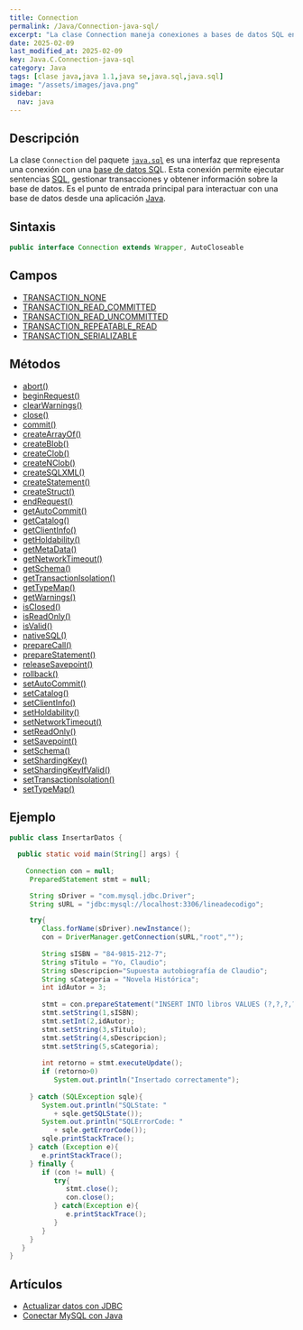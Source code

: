 ```yaml
---
title: Connection
permalink: /Java/Connection-java-sql/
excerpt: "La clase Connection maneja conexiones a bases de datos SQL en Java."
date: 2025-02-09
last_modified_at: 2025-02-09
key: Java.C.Connection-java-sql
category: Java
tags: [clase java,java 1.1,java se,java.sql,java.sql]
image: "/assets/images/java.png"
sidebar:
  nav: java
---
```


## **Descripción**


La clase `Connection` del paquete [`java.sql`](https://w3api.com/Java/tag/java.sql/) es una interfaz que representa una conexión con una [base de datos SQ](https://www.manualweb.net/sql/)L. Esta conexión permite ejecutar sentencias [SQL](https://www.manualweb.net/sql/), gestionar transacciones y obtener información sobre la base de datos. Es el punto de entrada principal para interactuar con una base de datos desde una aplicación [Java](https://www.manualweb.net/java/).


## **Sintaxis**


```java
public interface Connection extends Wrapper, AutoCloseable
```


## **Campos**

- [TRANSACTION_NONE](https://w3api.com/Java/Connection-java-sql/TRANSACTION_NONE/)
- [TRANSACTION_READ_COMMITTED](https://w3api.com/Java/Connection-java-sql/TRANSACTION_READ_COMMITTED/)
- [TRANSACTION_READ_UNCOMMITTED](https://w3api.com/Java/Connection-java-sql/TRANSACTION_READ_UNCOMMITTED/)
- [TRANSACTION_REPEATABLE_READ](https://w3api.com/Java/Connection-java-sql/TRANSACTION_REPEATABLE_READ/)
- [TRANSACTION_SERIALIZABLE](https://w3api.com/Java/Connection-java-sql/TRANSACTION_SERIALIZABLE/)

## **Métodos**

- [abort()](https://w3api.com/Java/Connection-java-sql/abort/)
- [beginRequest()](https://w3api.com/Java/Connection-java-sql/beginRequest/)
- [clearWarnings()](https://w3api.com/Java/Connection-java-sql/clearWarnings/)
- [close()](https://w3api.com/Java/Connection-java-sql/close/)
- [commit()](https://w3api.com/Java/Connection-java-sql/commit/)
- [createArrayOf()](https://w3api.com/Java/Connection-java-sql/createArrayOf/)
- [createBlob()](https://w3api.com/Java/Connection-java-sql/createBlob/)
- [createClob()](https://w3api.com/Java/Connection-java-sql/createClob/)
- [createNClob()](https://w3api.com/Java/Connection-java-sql/createNClob/)
- [createSQLXML()](https://w3api.com/Java/Connection-java-sql/createSQLXML/)
- [createStatement()](https://w3api.com/Java/Connection-java-sql/createStatement/)
- [createStruct()](https://w3api.com/Java/Connection-java-sql/createStruct/)
- [endRequest()](https://w3api.com/Java/Connection-java-sql/endRequest/)
- [getAutoCommit()](https://w3api.com/Java/Connection-java-sql/getAutoCommit/)
- [getCatalog()](https://w3api.com/Java/Connection-java-sql/getCatalog/)
- [getClientInfo()](https://w3api.com/Java/Connection-java-sql/getClientInfo/)
- [getHoldability()](https://w3api.com/Java/Connection-java-sql/getHoldability/)
- [getMetaData()](https://w3api.com/Java/Connection-java-sql/getMetaData/)
- [getNetworkTimeout()](https://w3api.com/Java/Connection-java-sql/getNetworkTimeout/)
- [getSchema()](https://w3api.com/Java/Connection-java-sql/getSchema/)
- [getTransactionIsolation()](https://w3api.com/Java/Connection-java-sql/getTransactionIsolation/)
- [getTypeMap()](https://w3api.com/Java/Connection-java-sql/getTypeMap/)
- [getWarnings()](https://w3api.com/Java/Connection-java-sql/getWarnings/)
- [isClosed()](https://w3api.com/Java/Connection-java-sql/isClosed/)
- [isReadOnly()](https://w3api.com/Java/Connection-java-sql/isReadOnly/)
- [isValid()](https://w3api.com/Java/Connection-java-sql/isValid/)
- [nativeSQL()](https://w3api.com/Java/Connection-java-sql/nativeSQL/)
- [prepareCall()](https://w3api.com/Java/Connection-java-sql/prepareCall/)
- [prepareStatement()](https://w3api.com/Java/Connection-java-sql/prepareStatement/)
- [releaseSavepoint()](https://w3api.com/Java/Connection-java-sql/releaseSavepoint/)
- [rollback()](https://w3api.com/Java/Connection-java-sql/rollback/)
- [setAutoCommit()](https://w3api.com/Java/Connection-java-sql/setAutoCommit/)
- [setCatalog()](https://w3api.com/Java/Connection-java-sql/setCatalog/)
- [setClientInfo()](https://w3api.com/Java/Connection-java-sql/setClientInfo/)
- [setHoldability()](https://w3api.com/Java/Connection-java-sql/setHoldability/)
- [setNetworkTimeout()](https://w3api.com/Java/Connection-java-sql/setNetworkTimeout/)
- [setReadOnly()](https://w3api.com/Java/Connection-java-sql/setReadOnly/)
- [setSavepoint()](https://w3api.com/Java/Connection-java-sql/setSavepoint/)
- [setSchema()](https://w3api.com/Java/Connection-java-sql/setSchema/)
- [setShardingKey()](https://w3api.com/Java/Connection-java-sql/setShardingKey/)
- [setShardingKeyIfValid()](https://w3api.com/Java/Connection-java-sql/setShardingKeyIfValid/)
- [setTransactionIsolation()](https://w3api.com/Java/Connection-java-sql/setTransactionIsolation/)
- [setTypeMap()](https://w3api.com/Java/Connection-java-sql/setTypeMap/)

## **Ejemplo**


```java
public class InsertarDatos {

  public static void main(String[] args) {
 
    Connection con = null;
     PreparedStatement stmt = null;

     String sDriver = "com.mysql.jdbc.Driver";
     String sURL = "jdbc:mysql://localhost:3306/lineadecodigo";

     try{
        Class.forName(sDriver).newInstance();    
        con = DriverManager.getConnection(sURL,"root","");
        
        String sISBN = "84-9815-212-7";
        String sTitulo = "Yo, Claudio";
        String sDescripcion="Supuesta autobiografía de Claudio";
        String sCategoria = "Novela Histórica";
        int idAutor = 3;
                     
        stmt = con.prepareStatement("INSERT INTO libros VALUES (?,?,?,?,?)");
        stmt.setString(1,sISBN);
        stmt.setInt(2,idAutor);
        stmt.setString(3,sTitulo);
        stmt.setString(4,sDescripcion);
        stmt.setString(5,sCategoria);
                     
        int retorno = stmt.executeUpdate();
        if (retorno>0)
           System.out.println("Insertado correctamente");      
                     
     } catch (SQLException sqle){
        System.out.println("SQLState: " 
           + sqle.getSQLState());
        System.out.println("SQLErrorCode: " 
           + sqle.getErrorCode());
        sqle.printStackTrace();
     } catch (Exception e){
        e.printStackTrace();
     } finally {
        if (con != null) {
           try{
              stmt.close();
              con.close();
           } catch(Exception e){
              e.printStackTrace();
           }
        }
     }           
   }
}
```


## **Artículos**

- [Actualizar datos con JDBC](http://lineadecodigo.com/Java/actualizar-datos-con-jdbc/)
- [Conectar MySQL con Java](https://lineadecodigo.com/java/conectar-mysql-java/)
